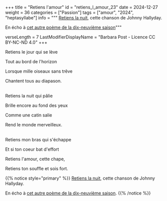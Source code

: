 +++
title = "Retiens l'amour"
id = "retiens_l_amour_23"
date = 2024-12-27
weight = 36
categories = ["Passion"]
tags = ["amour", "2024", "heptasyllabe"]
info = """
[Retiens la nuit](https://www.google.com/search?q=retiens+la+nuit&oq=retiens+la+nuit), cette chanson de Johnny Hallyday.

En écho à [cet autre poème de la dix-neuvième saison](../19_dix_neuvieme_saison/je_te_promets_les_quatre_saisons)"""

verseLength = 7
LastModifierDisplayName = "Barbara Post - Licence CC BY-NC-ND 4.0"
+++

Retiens le jour qui se lève

Tout au bord de l'horizon

Lorsque mille oiseaux sans trêve

Chantent tous au diapason.

 \
Retiens la nuit qui pâlie

Brille encore au fond des yeux

Comme une catin salie

Rend le monde merveilleux.

 \
Retiens mon bras qui s'échappe

Et si ton coeur bat d'effort

Retiens l'amour, cette chape,

Retiens ton souffle et sois fort.

{{% notice style="primary" %}}
[Retiens la nuit](https://www.google.com/search?q=retiens+la+nuit&oq=retiens+la+nuit), cette chanson de Johnny Hallyday.

En écho à [cet autre poème de la dix-neuvième saison](../19_dix_neuvieme_saison/je_te_promets_les_quatre_saisons).
{{% /notice %}}
